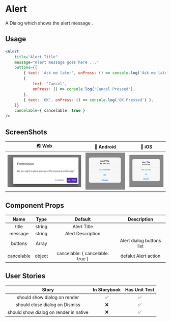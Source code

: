 # Alert

A Dialog which shows the alert message .

## Usage

```jsx
<Alert 
    title="Alert Title"
    message="Alert message goes here ..."
    buttons={[
		{ text: 'Ask me later', onPress: () => console.log('Ask me later pressed') },
		{
			text: 'Cancel',
			onPress: () => console.log('Cancel Pressed'),
		},
		{ text: 'OK', onPress: () => console.log('OK Pressed') },
	]}
    cancelable={ cancelable: true }
/>
```

## ScreenShots

|                  🌏 Web                  |                      📱 Android                      |                          📱 iOS                          |
| :--------------------------------------: | :--------------------------------------------------: | :------------------------------------------------------: |
| <img src="./screenshots/AlertWeb.png" /> | <img src="./screenshots/AlertIos.png" width="200" /> | <img src="./screenshots/AlertAndroid.png" width="200" /> |

## Component Props

|    Name    |  Type  |              Default             |        Description        |
| :--------: | :----: | :------------------------------: | :-----------------------: |
|    title   | string |            Alert Title           |                           |
|   message  | string |         Alert Description        |                           |
|   buttons  |  Array |                                  | Alert dialog buttons list |
| cancelable | object | cancelable: { cancelable: true } |    defalut Alert action   |

## User Stories

|                  Story                 | In Storybook | Has Unit Test |
| :------------------------------------: | :----------: | :-----------: |
|      should show dialog on render      |       ✅      |       ✅       |
|     should close dialog on Dismiss     |       ❌      |       ✅       |
| should show dialog on render in native |       ❌      |       ✅       |
